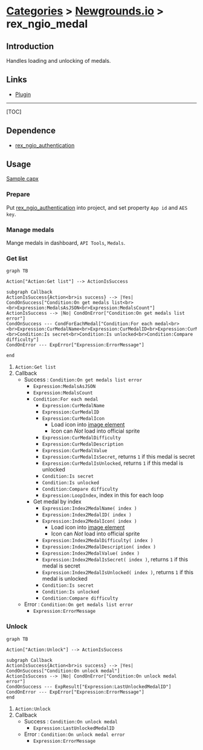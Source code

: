 # [Categories](categories.index.html) > [Newgrounds.io](ngio.index.html) > rex_ngio_medal

## Introduction

Handles loading and unlocking of medals.

## Links

- [Plugin](https://rexrainbow.github.io/C3RexDoc/repo/rex_ngio_medal.c3addon)


----

[TOC]

## Dependence

- [rex_ngio_authentication](rex_ngio_authentication.html)

## Usage

[Sample capx](https://1drv.ms/u/s!Am5HlOzVf0kHmA3fV9XWEz6V4cnc)

### Prepare

Put [rex_ngio_authentication](rex_ngio_authentication.html) into project, and set property `App id` and `AES key`.

### Manage medals

Mange medals in dashboard, `API Tools`, `Medals`.

### Get list

```mermaid
graph TB

Action["Action:Get list"] --> ActionIsSuccess

subgraph Callback
ActionIsSuccess{Action<br>is success} --> |Yes| CondOnSuccess["Condition:On get medals list<br> <br>Expression:MedalsAsJSON<br>Expression:MedalsCount"]
ActionIsSuccess --> |No| CondOnError["Condition:On get medals list error"]
CondOnSuccess --- CondForEachMedal["Condition:For each medal<br> <br>Expression:CurMedalName<br>Expression:CurMedalID<br>Expression:CurMedalIcon<br>Expression:CurMedalDifficulty<br>Expression:CurMedalDescription<br>Expression:CurMedalValue<br>Expression:CurMedalIsSecret<br>Expression:CurMedalIsUnlocked<br> <br>Condition:Is secret<br>Condition:Is unlocked<br>Condition:Compare difficulty"]
CondOnError --- ExpError["Expression:ErrorMessage"]

end
```



1. `Action:Get list`
2. Callback
   - Success : `Condition:On get medals list error`
     - `Expression:MedalsAsJSON`
     - `Expression:MedalsCount`
     - `Condition:For each medal`
       - `Expression:CurMedalName`
       - `Expression:CurMedalID`
       - `Expression:CurMedalIcon`
         - Load icon into [image element](https://www.scirra.com/forum/viewtopic.php?t=69356&start=0)
         - Icon can *Not* load into official sprite
       - `Expression:CurMedalDifficulty`
       - `Expression:CurMedalDescription`
       - `Expression:CurMedalValue`
       - `Expression:CurMedalIsSecret`, returns `1` if this medal is secret
       - `Expression:CurMedalIsUnlocked`, returns `1` if this medal is unlocked
       - `Condition:Is secret`
       - `Condition:Is unlocked`
       - `Condition:Compare difficulty`
       - `Expression:LoopIndex`, index in this for each loop
     - Get medal by index
       - `Expression:Index2MedalName( index )`
       - `Expression:Index2MedalID( index )`
       - `Expression:Index2MedalIcon( index )`
         - Load icon into [image element](https://www.scirra.com/forum/viewtopic.php?t=69356&start=0)
         - Icon can *Not* load into official sprite
       - `Expression:Index2MedalDifficulty( index )`
       - `Expression:Index2MedalDescription( index )`
       - `Expression:Index2MedalValue( index )`
       - `Expression:Index2MedalIsSecret( index )`, returns `1` if this medal is secret
       - `Expression:Index2MedalIsUnlocked( index )`, returns `1` if this medal is unlocked
       - `Condition:Is secret`
       - `Condition:Is unlocked`
       - `Condition:Compare difficulty`
   - Error : `Condition:On get medals list error`
     - `Expression:ErrorMessage`

### Unlock

```mermaid
graph TB

Action["Action:Unlock"] --> ActionIsSuccess

subgraph Callback
ActionIsSuccess{Action<br>is success} --> |Yes| CondOnSuccess["Condition:On unlock medal"]
ActionIsSuccess --> |No| CondOnError["Condition:On unlock medal error"]
CondOnSuccess --- ExpResult["Expression:LastUnlockedMedalID"]
CondOnError --- ExpError["Expression:ErrorMessage"]
end
```

1. `Action:Unlock`
2. Callback
   - Success : `Condition:On unlock medal`
     - `Expression:LastUnlockedMedalID`
   - Error : `Condition:On unlock medal error`
     - `Expression:ErrorMessage`
